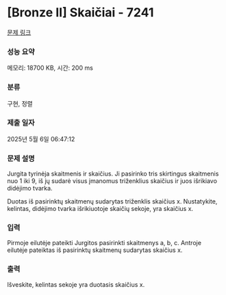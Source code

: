 # [Bronze II] Skaičiai - 7241 

[문제 링크](https://www.acmicpc.net/problem/7241) 

### 성능 요약

메모리: 18700 KB, 시간: 200 ms

### 분류

구현, 정렬

### 제출 일자

2025년 5월 6일 06:47:12

### 문제 설명

<p>Jurgita tyrinėja skaitmenis ir skaičius. Ji pasirinko tris skirtingus skaitmenis nuo 1 iki 9, iš jų sudarė visus įmanomus triženklius skaičius ir juos išrikiavo didėjimo tvarka.</p>

<p>Duotas iš pasirinktų skaitmenų sudarytas triženklis skaičius x. Nustatykite, kelintas, didėjimo tvarka išrikiuotoje skaičių sekoje, yra skaičius x.</p>

### 입력 

 <p>Pirmoje eilutėje pateikti Jurgitos pasirinkti skaitmenys a, b, c. Antroje eilutėje pateiktas iš pasirinktų skaitmenų sudarytas skaičius x.</p>

### 출력 

 <p>Išveskite, kelintas sekoje yra duotasis skaičius x.</p>

